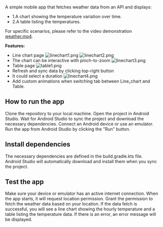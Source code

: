 A simple mobile app that fetches weather data from an API and displays:
- 1.A chart showing the temperature variation over time.
- 2.A table listing the temperatures.

For specific scenarios, please refer to the video demonstration [weather.mp4](doc/weather.mp4).

**Features:**

- Line chart page ![linechart1.png](doc/linechart1.png) ![linechart2.png](doc/linechart2.png)
- The chart can be interactive with pinch-to-zoom ![linechart3.png](doc/linechart3.png)
- Table page ![table1.png](doc/table1.png)
- Refresh and sync data by clicking top-right button
- It could select a duration ![linechart4.png](doc/linechart4.png)
- Add custom animations when switching tab between Line_chart and Table.

## How to run the app

Clone the repository to your local machine.
Open the project in Android Studio.
Wait for Android Studio to sync the project and download the necessary dependencies.
Connect an Android device or use an emulator.
Run the app from Android Studio by clicking the "Run" button.

## Install dependencies

The necessary dependencies are defined in the build.gradle.kts file. Android Studio will
automatically download and install them when you sync the project.

## Test the app

Make sure your device or emulator has an active internet connection.
When the app starts, it will request location permission. Grant the permission to fetch the weather
data based on your location.
If the data fetch is successful, you will see a line chart showing the hourly temperature and a
table listing the temperature data.
If there is an error, an error message will be displayed.